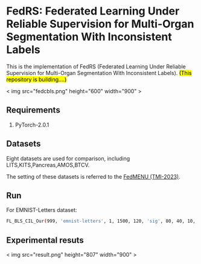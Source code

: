 # FedRS: Federated Learning Under Reliable Supervision for Multi-Organ Segmentation With Inconsistent Labels

This is the implementation of FedRS (Federated Learning Under Reliable Supervision for Multi-Organ Segmentation With Inconsistent Labels). <mark>(This repository is building....)</mark>


< img src="fedcbls.png" height="600" width="900" >

## Requirements

1. PyTorch-2.0.1

## Datasets
Eight datasets are used for comparison, including LITS,KITS,Pancreas,AMOS,BTCV.

The setting of these datasets is referred to the [FedMENU (TMI-2023)](https://ieeexplore.ieee.org/document/10107904).


## Run 

For EMNIST-Letters dataset:

```bash
FL_BLS_CIL_Our(999, 'emnist-letters', 1, 1500, 120, 'sig', 80, 40, 10, 0.01, 0.001, 10, 0.05, true, 1);
```

## Experimental resuts

< img src="result.png" height="807" width="900" >
